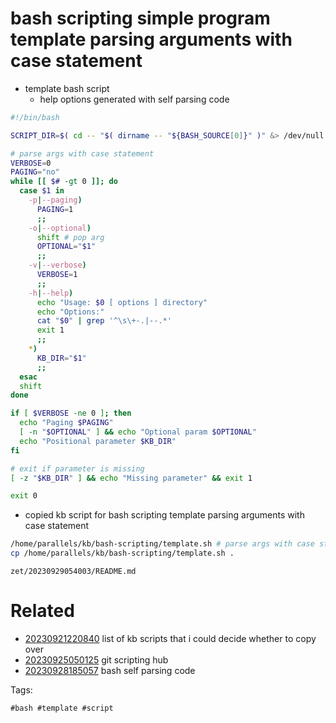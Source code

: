 # bash scripting simple program template parsing arguments with case statement

- template bash script
  - help options generated with self parsing code
```bash
#!/bin/bash

SCRIPT_DIR=$( cd -- "$( dirname -- "${BASH_SOURCE[0]}" )" &> /dev/null && pwd )

# parse args with case statement
VERBOSE=0
PAGING="no"
while [[ $# -gt 0 ]]; do
  case $1 in
    -p|--paging)
      PAGING=1
      ;;
    -o|--optional)
      shift # pop arg
      OPTIONAL="$1"
      ;;
    -v|--verbose)
      VERBOSE=1
      ;;
    -h|--help)
      echo "Usage: $0 [ options ] directory"
      echo "Options:"
      cat "$0" | grep '^\s\+-.|--.*'
      exit 1
      ;;
    *)
      KB_DIR="$1"
      ;;
  esac
  shift
done

if [ $VERBOSE -ne 0 ]; then
  echo "Paging $PAGING"
  [ -n "$OPTIONAL" ] && echo "Optional param $OPTIONAL"
  echo "Positional parameter $KB_DIR"
fi

# exit if parameter is missing
[ -z "$KB_DIR" ] && echo "Missing parameter" && exit 1

exit 0
```

- copied kb script for bash scripting template parsing arguments with case statement
```bash
/home/parallels/kb/bash-scripting/template.sh # parse args with case statement
cp /home/parallels/kb/bash-scripting/template.sh .
```

` zet/20230929054003/README.md `

# Related

- [20230921220840](/zet/20230921220840/README.md) list of kb scripts that i could decide whether to copy over
- [20230925050125](/zet/20230925050125/README.md) git scripting hub
- [20230928185057](/zet/20230928185057/README.md) bash self parsing code

Tags:

    #bash #template #script
